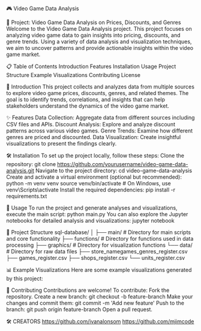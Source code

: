 🎮 Video Game Data Analysis

🎯 Project: Video Game Data Analysis on Prices, Discounts, and Genres
Welcome to the Video Game Data Analysis project. This project focuses on analyzing video game data to gain insights into pricing, discounts, and genre trends. Using a variety of data analysis and visualization techniques, we aim to uncover patterns and provide actionable insights within the video game market.

📋 Table of Contents
Introduction
Features
Installation
Usage
Project Structure
Example Visualizations
Contributing
License

📝 Introduction
This project collects and analyzes data from multiple sources to explore video game prices, discounts, genres, and related themes. The goal is to identify trends, correlations, and insights that can help stakeholders understand the dynamics of the video game market.

✨ Features
Data Collection: Aggregate data from different sources including CSV files and APIs.
Discount Analysis: Explore and analyze discount patterns across various video games.
Genre Trends: Examine how different genres are priced and discounted.
Data Visualization: Create insightful visualizations to present the findings clearly.

🛠️ Installation
To set up the project locally, follow these steps:
Clone the repository:
git clone https://github.com/yourusername/video-game-data-analysis.git
Navigate to the project directory:
cd video-game-data-analysis
Create and activate a virtual environment (optional but recommended):
python -m venv venv
source venv/bin/activate  # On Windows, use venv\Scripts\activate
Install the required dependencies:
pip install -r requirements.txt

🚀 Usage
To run the project and generate analyses and visualizations, execute the main script:
python main.py
You can also explore the Jupyter notebooks for detailed analysis and visualizations:
jupyter notebook

📁 Project Structure
sql-database/
│
├── main/                 # Directory for main scripts and core functionality
├── functions/            # Directory for functions used in data processing
├── graphics/             # Directory for visualization functions
└── data/                 # Directory for raw data files
    ├── store_namegames_genres_register.csv
    ├── games_register.csv
    ├── shops_register.csv
    └── units_register.csv

📊 Example Visualizations
Here are some example visualizations generated by this project:

🤝 Contributing
Contributions are welcome! To contribute:
Fork the repository.
Create a new branch:
git checkout -b feature-branch
Make your changes and commit them:
git commit -m 'Add new feature'
Push to the branch:
git push origin feature-branch
Open a pull request.

🛠️ CREATORS
https://github.com/ivanalonsom
https://github.com/mjimcode
